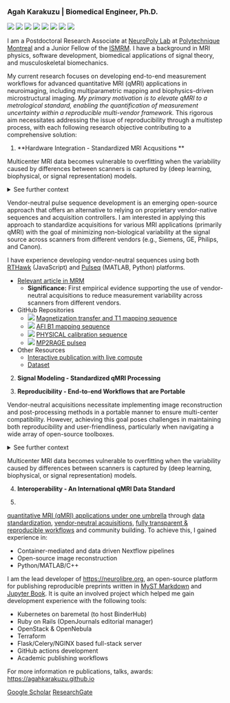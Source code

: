 ### Agah Karakuzu | Biomedical Engineer, Ph.D. 

![](https://img.shields.io/badge/MRI%20Physics-8A2BE2) ![](https://img.shields.io/badge/Medical%20Imaging-33efff) ![](https://img.shields.io/badge/qMRI%20Metrology-e20c4e) ![](https://img.shields.io/badge/Open–source%20Software-ff5d33) ![](https://img.shields.io/badge/Data%20Standards-3389ff) ![](https://img.shields.io/badge/Reproducible%20Science-10c34e) ![](https://img.shields.io/badge/Workflows-c31084) ![](https://img.shields.io/badge/Biomechanics-cfe20c)

I am a Postdoctoral Research Associate at [NeuroPoly Lab](https://neuro.polymtl.ca) at [Polytechnique Montreal](https://www.polymtl.ca/) and a Junior Fellow of the [ISMRM](https://ismrm.org). I have a background in MRI physics, software development, biomedical applications of signal theory, and musculoskeletal biomechanics. 

My current research focuses on developing end-to-end measurement workflows for advanced quantitative MRI (qMRI) applications in neuroimaging, including multiparametric mapping and biophysics-driven microstructural imaging. _My primary motivation is to elevate qMRI to a metrological standard, enabling the quantification of measurement uncertainty within a reproducible multi-vendor framework._ This rigorous aim necessitates addressing the issue of reproducibility through a multistep process, with each following research objective contributing to a comprehensive solution:

1. **Hardware Integration - Standardized MRI Acqusitions ** 

Multicenter MRI data becomes vulnerable to overfitting when the variability caused by differences between scanners is captured by (deep learning, biophysical, or signal representation) models.

<details>
  <summary>See further context</summary>
  <i>Clinical MRI scanners commonly used in research are not designed as precise measurement devices. However, it is possible to relate raw MRI signals to specific physical properties by estimating numerical parameters from a set of MR images. Since such "quantitative" approach is not the intended use of commercially available scanners, relying on vendor-provided acquisition software (i.e., pulse sequences) can significantly compromise the reliability of these measurements, undermining the clinical value of imaging biomarkers.</i>
</details>

Vendor-neutral pulse sequence development is an emerging open-source approach that offers an alternative to relying on proprietary vendor-native sequences and acquisition controllers. I am interested in applying this approach to standardize acquisitions for various MRI applications (primarily qMRI) with the goal of minimizing non-biological variability at the signal source across scanners from different vendors (e.g., Siemens, GE, Philips, and Canon).

I have experience developing vendor-neutral sequences using both [RTHawk](https://vista.ai/products/research-rthawk/) (JavaScript) and [Pulseq](https://pulseq.github.io) (MATLAB, Python) platforms.

* [Relevant article in MRM](https://doi.org/10.1002/mrm.29292) 
    * **Significance:** First empirical evidence supporting the use of vendor-neutral acquisitions to reduce measurement variability across scanners from different vendors.
* GitHub Repositories
    * ![](https://img.shields.io/badge/-e20c4e?&logo=javascript&logoColor=white) [Magnetization transfer and T1 mapping sequence](https://github.com/qmrlab/mt_sat)
    * ![](https://img.shields.io/badge/-e20c4e?&logo=javascript&logoColor=white) [AFI B1 mapping sequence](https://github.com/qmrlab/b1_afi) 
    * ![](https://img.shields.io/badge/-e20c4e?&logo=javascript&logoColor=white) [PHYSICAL calibration sequence](https://github.com/qmrlab/physical)
    * ![](https://img.shields.io/badge/-e20c4e?&logo=octave&logoColor=white) [MP2RAGE pulseq](https://github.com/agahkarakuzu/pulseq-mp2rage)
* Other Resources
    * [Interactive publication with live compute](https://qmrlab.org/VENUS/)
    * [Dataset](https://osf.io/5n3cu/) 
  
2. **Signal Modeling - Standardized qMRI Processing**

   
3. **Reproducibility - End-to-end Workflows that are Portable**

Vendor-neutral acquisitions necessitate implementing image reconstruction and post-processing methods in a portable manner to ensure multi-center compatibility. However, achieving this goal poses challenges in maintaining both reproducibility and user-friendliness, particularly when navigating a wide array of open-source toolboxes.

<details>
  <summary>See further context</summary>
  <i>Clinical MRI scanners commonly used in research are not designed as precise measurement devices. However, it is possible to relate raw MRI signals to specific physical properties by estimating numerical parameters from a set of MR images. Since such "quantitative" approach is not the intended use of commercially available scanners, relying on vendor-provided acquisition software (i.e., pulse sequences) can significantly compromise the reliability of these measurements, undermining the clinical value of imaging biomarkers.</i>
</details>

Multicenter MRI data becomes vulnerable to overfitting when the variability caused by differences between scanners is captured by (deep learning, biophysical, or signal representation) models.
   

4. **Interoperability - An International qMRI Data Standard** 






4. 

[quantitative MRI (qMRI) applications under one umbrella](https://qmrlab.org) through [data standardization](https://bids-specification.readthedocs.io/), [vendor-neutral acquisitions](https://github.com/qmrlab/pulse_sequences), [fully transparent & reproducible workflows](https://github.com/qmrlab/qmrflow) and community building. To achieve this, I gained experience in: 

* Container-mediated and data driven Nextflow pipelines
* Open-source image reconstruction
* Python/MATLAB/C++
  
I am the lead developer of https://neurolibre.org, an open-source platform for publishing reproducible preprints written in [MyST Markdown](https://mystmd.org/) and [Jupyter Book](https://jupyterbook.org/en/stable/intro.html). It is quite an involved project which helped me gain development experience with the following tools: 
* Kubernetes on baremetal (to host BinderHub)
* Ruby on Rails (OpenJournals editorial manager) 
* OpenStack & OpenNebula
* Terraform
* Flask/Celery/NGINX based full-stack server
* GitHub actions development
* Academic publishing workflows  


For more information re publications, talks, awards: https://agahkarakuzu.github.io 


[Google Scholar](https://scholar.google.ca/citations?user=tVvzWVMAAAAJ&hl=en&oi=ao) 
[ResearchGate](https://www.researchgate.net/profile/Agah-Karakuzu)
